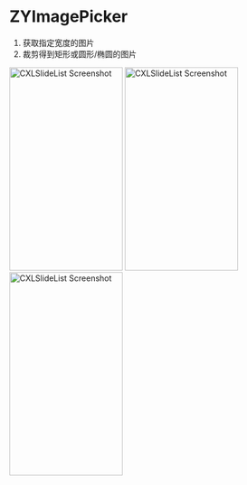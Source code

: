 # ZYImagePicker

1. 获取指定宽度的图片
2. 裁剪得到矩形或圆形/椭圆的图片

<img src="https://github.com/Yanyinghenmei/ZYImagePicker/raw/master/image1.gif?raw=true" alt="CXLSlideList Screenshot" width="200" height="360"/> <img src="https://github.com/Yanyinghenmei/ZYImagePicker/raw/master/image2.gif?raw=true" alt="CXLSlideList Screenshot" width="200" height="360"/> <img src="https://github.com/Yanyinghenmei/ZYImagePicker/raw/master/image3.gif?raw=true" alt="CXLSlideList Screenshot" width="200" height="360"/>
